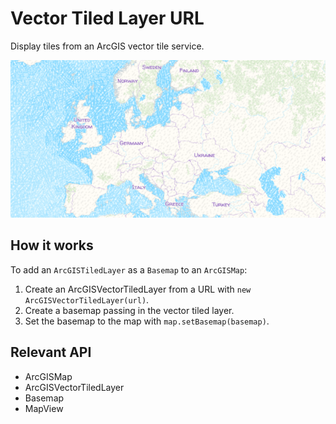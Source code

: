 <h1>Vector Tiled Layer URL</h1>

<p>Display tiles from an ArcGIS vector tile service.</p>

<p><img src="VectorTiledLayerURL.png"/></p>

<h2>How it works</h2>

<p>To add an <code>ArcGISTiledLayer</code> as a <code>Basemap</code> to an <code>ArcGISMap</code>:</p>

<ol>
    <li>Create an ArcGISVectorTiledLayer from a URL with <code>new ArcGISVectorTiledLayer(url)</code>.</li>
    <li>Create a basemap passing in the vector tiled layer.</li>
    <li>Set the basemap to the map with <code>map.setBasemap(basemap)</code>.</li>
</ol>

<h2>Relevant API</h2>

<ul>
    <li>ArcGISMap</li>
    <li>ArcGISVectorTiledLayer</li>
    <li>Basemap</li>
    <li>MapView</li>
</ul>
